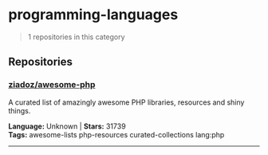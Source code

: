 # programming-languages

> 1 repositories in this category

## Repositories

### [ziadoz/awesome-php](https://github.com/ziadoz/awesome-php)

A curated list of amazingly awesome PHP libraries, resources and shiny things.

**Language:** Unknown | **Stars:** 31739  
**Tags:** awesome-lists php-resources curated-collections lang:php 

---

